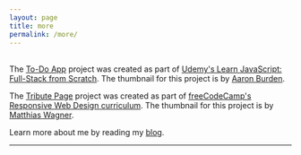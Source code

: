 ```yaml
---
layout: page
title: more
permalink: /more/
---
```


<br/>
The <a href="https://codepen.io/webdevholland/full/dyyqqJM">To-Do App</a> project was created as part of <a href="https://www.udemy.com/course/learn-javascript-full-stack-from-scratch/">Udemy's Learn JavaScript: Full-Stack from Scratch</a>. The thumbnail for this project is by <a href="https://unsplash.com/@aaronburden">Aaron Burden</a>.

The <a href="https://codepen.io/webdevholland/full/jWogPN">Tribute Page</a> project was created as part of <a href="https://www.freecodecamp.org/">freeCodeCamp's Responsive Web Design curriculum</a>. The thumbnail for this project is by <a href="https://unsplash.com/@matwag">Matthias Wagner</a>.

Learn more about me by reading my <a href="https://www.webdevholland.com/">blog</a>.
<br/>
<hr/>
<br/>
<span class="contacticon center">
	<a href="https://github.com/webdevholland/webdevholland.github.io"><i class="fa fa-github-square"></i></a>
	<a href="https://www.twitter.com/webdevholland"><i class="fa fa-twitter-square"></i></a>
</span>

